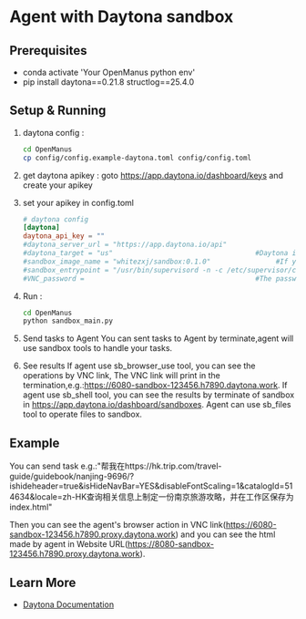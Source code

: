 # Agent with Daytona sandbox




## Prerequisites
- conda activate 'Your OpenManus python env'
- pip install daytona==0.21.8 structlog==25.4.0



## Setup & Running

1. daytona config :
   ```bash
   cd OpenManus
   cp config/config.example-daytona.toml config/config.toml
   ```
2. get daytona apikey :
   goto https://app.daytona.io/dashboard/keys and create your apikey

3. set your apikey in config.toml
   ```toml
   # daytona config
   [daytona]
   daytona_api_key = ""
   #daytona_server_url = "https://app.daytona.io/api"
   #daytona_target = "us"                                   #Daytona is currently available in the following regions:United States (us)、Europe (eu)
   #sandbox_image_name = "whitezxj/sandbox:0.1.0"                #If you don't use this default image,sandbox tools may be useless
   #sandbox_entrypoint = "/usr/bin/supervisord -n -c /etc/supervisor/conf.d/supervisord.conf"   #If you change this entrypoint,server in sandbox may be useless
   #VNC_password =                                          #The password you set to log in sandbox by VNC,it will be 123456 if you don't set
   ```
2. Run :

   ```bash
   cd OpenManus
   python sandbox_main.py
   ```

3. Send tasks to Agent
   You can sent tasks to Agent by terminate,agent will use sandbox tools to handle your tasks.

4. See results
   If agent use sb_browser_use tool, you can see the operations by VNC link, The VNC link will print in the termination,e.g.:https://6080-sandbox-123456.h7890.daytona.work.
   If agent use sb_shell tool, you can see the results by terminate of sandbox in https://app.daytona.io/dashboard/sandboxes.
   Agent can use sb_files tool to operate files to sandbox.


## Example

 You can send task e.g.:"帮我在https://hk.trip.com/travel-guide/guidebook/nanjing-9696/?ishideheader=true&isHideNavBar=YES&disableFontScaling=1&catalogId=514634&locale=zh-HK查询相关信息上制定一份南京旅游攻略，并在工作区保存为index.html"

 Then you can see the agent's browser action in VNC link(https://6080-sandbox-123456.h7890.proxy.daytona.work) and you can see the html made by agent in Website URL(https://8080-sandbox-123456.h7890.proxy.daytona.work).

## Learn More

- [Daytona Documentation](https://www.daytona.io/docs/)


